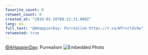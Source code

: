 ```yaml
---
favorite_count: 0
retweet_count: 0
created_at: "2019-02-28T08:22:31.000Z"
lang: es
full_text: "@AHappierDay: Purrealism https://t.co/WTrnrlUs9w"
retweeted: true
---
```


[@AHappierDay](https://twitter.com/AHappierDay): Purrealism
![Embedded Photo](https://twitter-media-coderbyheart.s3.eu-north-1.amazonaws.com/1101034900327673857-D0YGK5CWkAMu6HM.jpg)
